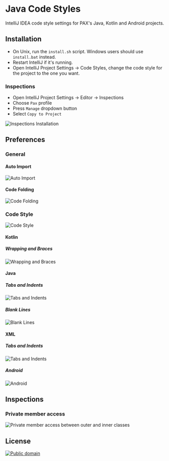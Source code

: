 # Java Code Styles

IntelliJ IDEA code style settings for PAX's Java, Kotlin and Android projects.


## Installation

 * On Unix, run the `install.sh` script. Windows users should use `install.bat` instead.
 * Restart IntelliJ if it's running.
 * Open IntelliJ Project Settings -> Code Styles, change the code style for the
   project to the one you want.

### Inspections

* Open IntelliJ Project Settings -> Editor -> Inspections
* Choose `Pax` profile
* Press `Manage` dropdown button
* Select `Copy to Project`

![Inspections Installation](artwork/inspections/installation.png)


## Preferences

### General

#### Auto Import

![Auto Import](artwork/general/auto_import.png)

#### Code Folding

![Code Folding](artwork/general/code_folding.png)

### Code Style

![Code Style](artwork/codestyles/code_style.png)

#### Kotlin

##### Wrapping and Braces

![Wrapping and Braces](artwork/codestyles/kotlin/wrapping_and_braces.png)

#### Java

##### Tabs and Indents

![Tabs and Indents](artwork/codestyles/java/tabs_and_indents.png)

##### Blank Lines

![Blank Lines](artwork/codestyles/java/blank_lines.png)

#### XML

##### Tabs and Indents

![Tabs and Indents](artwork/codestyles/xml/tabs_and_indents.png)

##### Android

![Android](artwork/codestyles/xml/android.png)


## Inspections

### Private member access

![Private member access between outer and inner classes](artwork/inspections/private_member.png)


## License

[![Public domain](https://licensebuttons.net/p/zero/1.0/88x31.png)](https://creativecommons.org/publicdomain/zero/1.0/legalcode)

